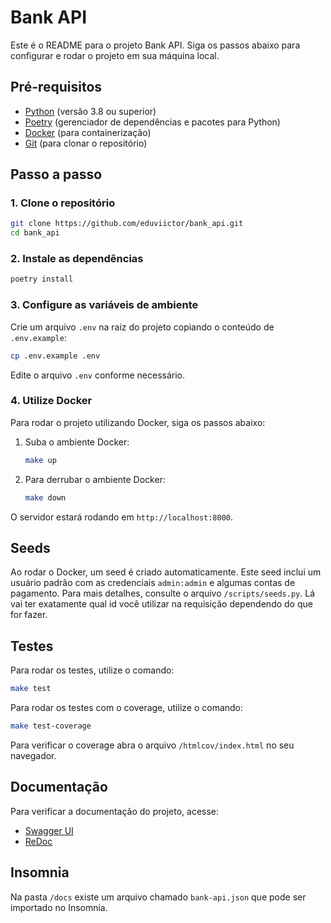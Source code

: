 # Bank API

Este é o README para o projeto Bank API. Siga os passos abaixo para configurar e rodar o projeto em sua máquina local.

## Pré-requisitos

- [Python](https://www.python.org/) (versão 3.8 ou superior)
- [Poetry](https://python-poetry.org/) (gerenciador de dependências e pacotes para Python)
- [Docker](https://www.docker.com/) (para containerização)
- [Git](https://git-scm.com/) (para clonar o repositório)

## Passo a passo

### 1. Clone o repositório

```bash
git clone https://github.com/eduviictor/bank_api.git
cd bank_api
```

### 2. Instale as dependências

```bash
poetry install
```

### 3. Configure as variáveis de ambiente

Crie um arquivo `.env` na raiz do projeto copiando o conteúdo de `.env.example`:

```bash
cp .env.example .env
```

Edite o arquivo `.env` conforme necessário.

### 4. Utilize Docker

Para rodar o projeto utilizando Docker, siga os passos abaixo:

1. Suba o ambiente Docker:

    ```bash
    make up
    ```

2. Para derrubar o ambiente Docker:

    ```bash
    make down
    ```

O servidor estará rodando em `http://localhost:8000`.

## Seeds

Ao rodar o Docker, um seed é criado automaticamente. Este seed inclui um usuário padrão com as credenciais `admin:admin` e algumas contas de pagamento. Para mais detalhes, consulte o arquivo `/scripts/seeds.py`. Lá vai ter exatamente qual id você utilizar na requisição dependendo do que for fazer.

## Testes

Para rodar os testes, utilize o comando:

```bash
make test
```

Para rodar os testes com o coverage, utilize o comando:

```bash
make test-coverage
```

Para verificar o coverage abra o arquivo `/htmlcov/index.html` no seu navegador.

## Documentação

Para verificar a documentação do projeto, acesse:

- [Swagger UI](http://localhost:8000/docs)
- [ReDoc](http://localhost:8000/redoc)


## Insomnia

Na pasta `/docs` existe um arquivo chamado `bank-api.json` que pode ser importado no Insomnia.
